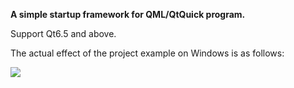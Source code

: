 **A simple startup framework for QML/QtQuick program.**

Support Qt6.5 and above.

The actual effect of the project example on Windows is as follows:

![](media/preview.gif)
